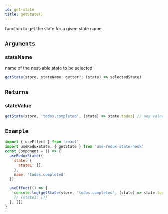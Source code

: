 ```yaml
---
id: get-state
title: getState()
---
```


function to get the state for a given state name.

## `Arguments`

### **stateName**

name of the nest-able state to be selected

```js
getState(store, stateName, getter?: (state) => selectedState)
```

## `Returns`

### **stateValue**

```js
getState(store, 'todos.completed', (state) => state.todos) // any value
```

## `Example`

```jsx
import { useEffect } from 'react'
import useReduxState, { getState } from 'use-redux-state-hook'
const Component = () => {
  useReduxState({
    state: {
      state1: [],
    },
    name: 'todos.completed'
  })

  useEffect(() => {
    console.log(getState(store, 'todos.completed', (state) => state.todos))
    // {state1: []}
  }, [])
}
```
